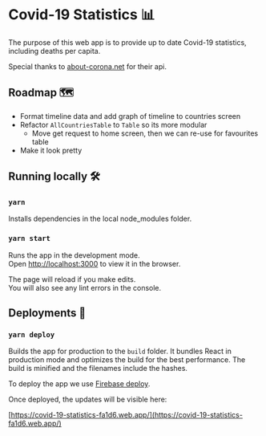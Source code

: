 # Covid-19 Statistics 📊

The purpose of this web app is to provide up to date Covid-19 statistics, including deaths per capita.

Special thanks to [about-corona.net](https://about-corona.net/documentation) for their api.

## Roadmap 🗺️

- Format timeline data and add graph of timeline to countries screen
- Refactor `AllCountriesTable` to `Table` so its more modular
  - Move get request to home screen, then we can re-use for favourites table
- Make it look pretty

## Running locally 🛠️

### `yarn`

Installs dependencies in the local node_modules folder.

### `yarn start`

Runs the app in the development mode.<br />
Open [http://localhost:3000](http://localhost:3000) to view it in the browser.

The page will reload if you make edits.<br />
You will also see any lint errors in the console.

## Deployments 🚀

### `yarn deploy`

Builds the app for production to the `build` folder. It bundles React in production mode and optimizes the build for the best performance. The build is minified and the filenames include the hashes.

To deploy the app we use [Firebase deploy](https://firebase.google.com/docs/hosting/deploying).

Once deployed, the updates will be visible here:

[https://covid-19-statistics-fa1d6.web.app/](https://covid-19-statistics-fa1d6.web.app/)
